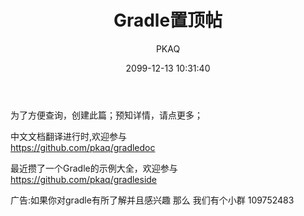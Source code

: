 ﻿---
title: Gradle置顶帖
date: 2099-12-13 10:31:40
tags: ['Gradle']
categories: Build Tools
author: PKAQ
---

为了方便查询，创建此篇；预知详情，请点更多；

<!-- more -->
中文文档翻译进行时,欢迎参与  
https://github.com/pkaq/gradledoc  

最近攒了一个Gradle的示例大全，欢迎参与   
https://github.com/pkaq/gradleside  

广告:如果你对gradle有所了解并且感兴趣 那么 我们有个小群 109752483

